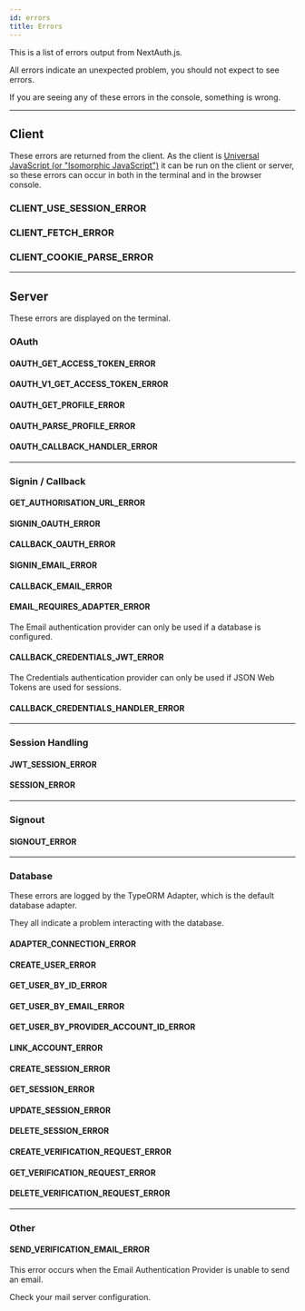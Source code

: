 ```yaml
---
id: errors
title: Errors
---
```


This is a list of errors output from NextAuth.js.

All errors indicate an unexpected problem, you should not expect to see errors.

If you are seeing any of these errors in the console, something is wrong.

---

## Client

These errors are returned from the client. As the client is [Universal JavaScript (or "Isomorphic JavaScript")](https://en.wikipedia.org/wiki/Isomorphic_JavaScript) it can be run on the client or server, so these errors can occur in both in the terminal and in the browser console.

### CLIENT_USE_SESSION_ERROR

### CLIENT_FETCH_ERROR

### CLIENT_COOKIE_PARSE_ERROR

---

## Server

These errors are displayed on the terminal.

### OAuth

#### OAUTH_GET_ACCESS_TOKEN_ERROR

#### OAUTH_V1_GET_ACCESS_TOKEN_ERROR

#### OAUTH_GET_PROFILE_ERROR

#### OAUTH_PARSE_PROFILE_ERROR

#### OAUTH_CALLBACK_HANDLER_ERROR

---

### Signin / Callback

#### GET_AUTHORISATION_URL_ERROR

#### SIGNIN_OAUTH_ERROR

#### CALLBACK_OAUTH_ERROR

#### SIGNIN_EMAIL_ERROR

#### CALLBACK_EMAIL_ERROR

#### EMAIL_REQUIRES_ADAPTER_ERROR

The Email authentication provider can only be used if a database is configured.

#### CALLBACK_CREDENTIALS_JWT_ERROR

The Credentials authentication provider can only be used if JSON Web Tokens are used for sessions.

#### CALLBACK_CREDENTIALS_HANDLER_ERROR

---

### Session Handling

#### JWT_SESSION_ERROR

#### SESSION_ERROR

---

### Signout

#### SIGNOUT_ERROR

---

### Database

These errors are logged by the TypeORM Adapter, which is the default database adapter.

They all indicate a problem interacting with the database.

#### ADAPTER_CONNECTION_ERROR

#### CREATE_USER_ERROR

#### GET_USER_BY_ID_ERROR

#### GET_USER_BY_EMAIL_ERROR

#### GET_USER_BY_PROVIDER_ACCOUNT_ID_ERROR

#### LINK_ACCOUNT_ERROR

#### CREATE_SESSION_ERROR

#### GET_SESSION_ERROR

#### UPDATE_SESSION_ERROR

#### DELETE_SESSION_ERROR

#### CREATE_VERIFICATION_REQUEST_ERROR

#### GET_VERIFICATION_REQUEST_ERROR

#### DELETE_VERIFICATION_REQUEST_ERROR

---

### Other

#### SEND_VERIFICATION_EMAIL_ERROR

This error occurs when the Email Authentication Provider is unable to send an email.

Check your mail server configuration.
